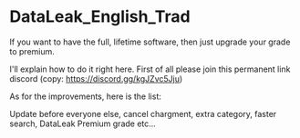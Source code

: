 # DataLeak_English_Trad
If you want to have the full, lifetime software, then just upgrade your grade to premium.

I'll explain how to do it right here. First of all please join this permanent link discord
(copy: https://discord.gg/kgJZvc5Jju)

As for the improvements, here is the list:

Update before everyone else, cancel chargment, extra category, faster search,
DataLeak Premium grade etc...

